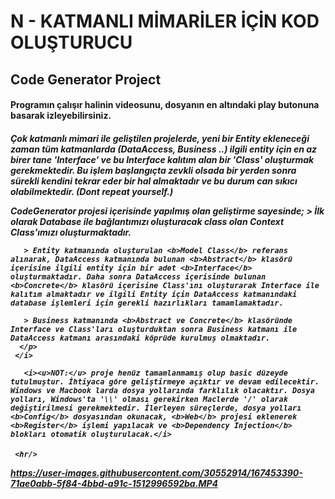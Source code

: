 
<h1>N - KATMANLI MİMARİLER İÇİN KOD OLUŞTURUCU</h1>

<h2>Code Generator Project</h2>
<p> 
   <h4>Programın çalışır halinin videosunu, dosyanın en altındaki play butonuna basarak izleyebilirsiniz.</h4>
   
   <h4>
     <i>
       Çok katmanlı mimari ile geliştilen projelerde, yeni bir <b>Entity</b> ekleneceği zaman tüm katmanlarda <b>(DataAccess, Business ..) ilgili entity için en az birer tane <b>'Interface' ve bu Interface kalıtım alan bir 'Class'</b> oluşturmak gerekmektedir. Bu işlem başlangıçta zevkli olsada bir yerden sonra sürekli kendini tekrar eder bir hal almaktadır ve bu durum can sıkıcı olabilmektedir. <b>(Dont repeat yourself.)</b>
       <p>
       CodeGenerator projesi içerisinde yapılmış olan geliştirme sayesinde;
       > İlk olarak <b>Database</b> ile bağlantımızı oluşturacak class olan <b>Context Class</b>'ımızı oluşturmaktadır.
       
       > Entity katmanında oluşturulan <b>Model Class</b> referans alınarak, DataAccess katmanında bulunan <b>Abstract</b> klasörü içerisine ilgili entity için bir adet <b>Interface</b> oluşturmaktadır. Daha sonra DataAccess içerisinde bulunan <b>Concrete</b> klasörü içerisine Class'ını oluşturarak Interface ile kalıtım almaktadır ve ilgili Entity için DataAccess katmanındaki database işlemleri için gerekli hazırlıkları tamamlamaktadır.
       
       > Business katmanında <b>Abstract ve Concrete</b> klasöründe Interface ve Class'ları oluşturduktan sonra Business katmanı ile DataAccess katmanı arasındaki köprüde kurulmuş olmaktadır.
      </p>
     </i>
       
       <i><u>NOT:</u> proje henüz tamamlanmamış olup basic düzeyde tutulmuştur. İhtiyaca göre geliştirmeye açıktır ve devam edilecektir. Windows ve Macbook larda dosya yollarında farklılık olacaktır. Dosya yolları, Windows'ta '\\' olması gerekirken Maclerde '/' olarak değiştirilmesi gerekmektedir. İlerleyen süreçlerde, dosya yolları <b>Config</b> dosyasından okunacak, <b>Web</b> projesi eklenerek <b>Register</b> işlemi yapılacak ve <b>Dependency Injection</b> blokları otomatik oluşturulacak.</i>
   </h4>
     
     <hr/>
</p>



https://user-images.githubusercontent.com/30552914/167453390-71ae0abb-5f84-4bbd-a91c-1512996592ba.MP4

